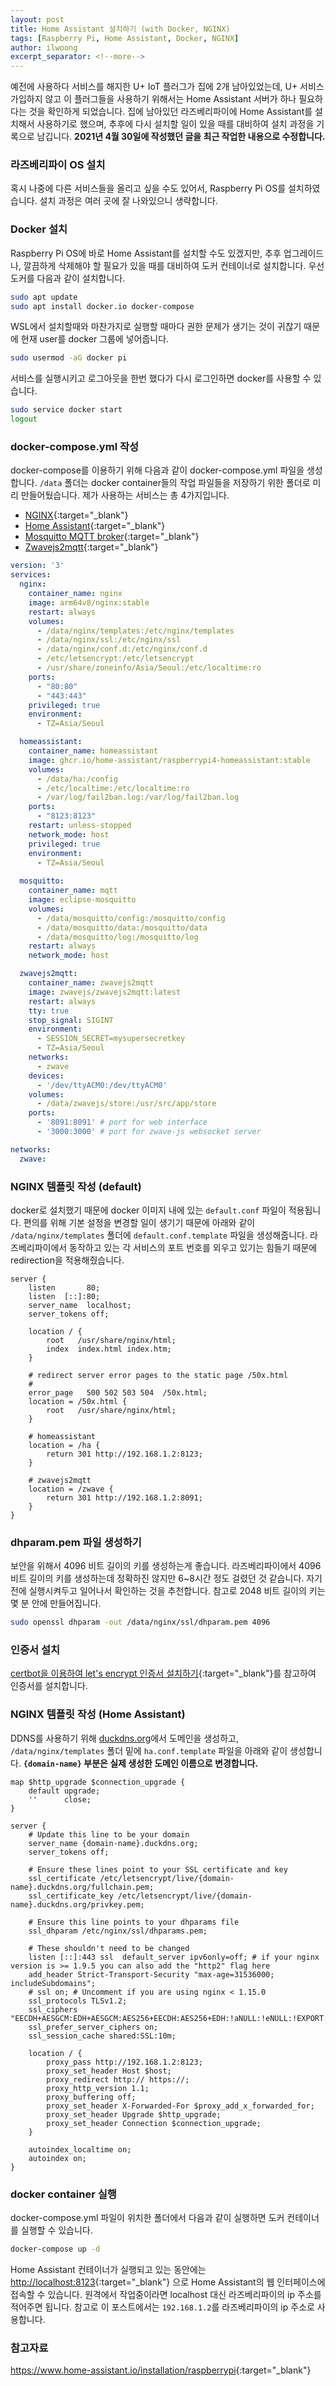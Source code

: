 ```yaml
---
layout: post
title: Home Assistant 설치하기 (with Docker, NGINX)
tags: [Raspberry Pi, Home Assistant, Docker, NGINX]
author: ilwoong
excerpt_separator: <!--more-->
---
```


예전에 사용하다 서비스를 해지한 U+ IoT 플러그가 집에 2개 남아있었는데, U+ 서비스 가입하지 않고 이 플러그들을 사용하기 위해서는 Home Assistant 서버가 하나 필요하다는 것을 확인하게 되었습니다. 집에 남아있던 라즈베리파이에 Home Assistant를 설치해서 사용하기로 했으며, 추후에 다시 설치할 일이 있을 때를 대비하여 설치 과정을 기록으로 남깁니다. **2021년 4월 30일에 작성했던 글을 최근 작업한 내용으로 수정합니다.**

<!--more-->

### 라즈베리파이 OS 설치

혹시 나중에 다른 서비스들을 올리고 싶을 수도 있어서, Raspberry Pi OS를 설치하였습니다. 설치 과정은 여러 곳에 잘 나와있으니 생략합니다.

### Docker 설치

Raspberry Pi OS에 바로 Home Assistant를 설치할 수도 있겠지만, 추후 업그레이드나, 깔끔하게 삭제해야 할 필요가 있을 때를 대비하여 도커 컨테이너로 설치합니다. 우선 도커를 다음과 같이 설치합니다.

```bash
sudo apt update
sudo apt install docker.io docker-compose
```

WSL에서 설치할때와 마찬가지로 실행할 때마다 권한 문제가 생기는 것이 귀찮기 때문에 현재 user를 docker 그룹에 넣어줍니다.

```bash
sudo usermod -aG docker pi
```

서비스를 실행시키고 로그아웃을 한번 했다가 다시 로그인하면 docker를 사용할 수 있습니다.

```bash
sudo service docker start
logout
```

### docker-compose.yml 작성

docker-compose를 이용하기 위해 다음과 같이 docker-compose.yml 파일을 생성합니다. ```/data``` 폴더는 docker container들의 작업 파일들을 저장하기 위한 폴더로 미리 만들어뒀습니다. 제가 사용하는 서비스는 총 4가지입니다.

- [NGINX](https://www.nginx.com/){:target="_blank"}
- [Home Assistant](https://www.home-assistant.io/){:target="_blank"}
- [Mosquitto MQTT broker](https://mosquitto.org/){:target="_blank"}
- [Zwavejs2mqtt](https://zwave-js.github.io/zwavejs2mqtt/){:target="_blank"}

```yml
version: '3'
services:
  nginx:
    container_name: nginx
    image: arm64v8/nginx:stable
    restart: always
    volumes:
      - /data/nginx/templates:/etc/nginx/templates
      - /data/nginx/ssl:/etc/nginx/ssl
      - /data/nginx/conf.d:/etc/nginx/conf.d
      - /etc/letsencrypt:/etc/letsencrypt
      - /usr/share/zoneinfo/Asia/Seoul:/etc/localtime:ro
    ports:
      - "80:80"
      - "443:443"
    privileged: true
    environment:
      - TZ=Asia/Seoul

  homeassistant:
    container_name: homeassistant
    image: ghcr.io/home-assistant/raspberrypi4-homeassistant:stable
    volumes:
      - /data/ha:/config
      - /etc/localtime:/etc/localtime:ro
      - /var/log/fail2ban.log:/var/log/fail2ban.log
    ports:
      - "8123:8123"
    restart: unless-stopped
    network_mode: host
    privileged: true
    environment:
      - TZ=Asia/Seoul
      
  mosquitto:
    container_name: mqtt
    image: eclipse-mosquitto
    volumes:
      - /data/mosquitto/config:/mosquitto/config
      - /data/mosquitto/data:/mosquitto/data
      - /data/mosquitto/log:/mosquitto/log
    restart: always
    network_mode: host    

  zwavejs2mqtt:
    container_name: zwavejs2mqtt
    image: zwavejs/zwavejs2mqtt:latest
    restart: always
    tty: true
    stop_signal: SIGINT
    environment:
      - SESSION_SECRET=mysupersecretkey
      - TZ=Asia/Seoul
    networks:
      - zwave
    devices:
      - '/dev/ttyACM0:/dev/ttyACM0'
    volumes:
      - /data/zwavejs/store:/usr/src/app/store
    ports:
      - '8091:8091' # port for web interface
      - '3000:3000' # port for zwave-js websocket server

networks:
  zwave:
```

### NGINX 템플릿 작성 (default)

docker로 설치했기 때문에 docker 이미지 내에 있는 ```default.conf``` 파일이 적용됩니다. 편의를 위해 기본 설정을 변경할 일이 생기기 때문에 아래와 같이 ```/data/nginx/templates``` 폴더에 ```default.conf.template``` 파일을 생성해줍니다. 라즈베리파이에서 동작하고 있는 각 서비스의 포트 번호를 외우고 있기는 힘들기 때문에 redirection을 적용해줬습니다.

```nginx
server {
    listen       80;
    listen  [::]:80;
    server_name  localhost;
    server_tokens off;

    location / {
        root   /usr/share/nginx/html;
        index  index.html index.htm;
    }

    # redirect server error pages to the static page /50x.html
    #
    error_page   500 502 503 504  /50x.html;
    location = /50x.html {
        root   /usr/share/nginx/html;
    }

    # homeassistant
    location = /ha {
        return 301 http://192.168.1.2:8123;
    }

    # zwavejs2mqtt
    location = /zwave {
        return 301 http://192.168.1.2:8091;
    }
}
```

### dhparam.pem 파일 생성하기

보안을 위해서 4096 비트 길이의 키를 생성하는게 좋습니다. 라즈베리파이에서 4096 비트 길이의 키를 생성하는데 정확하진 않지만 6~8시간 정도 걸렸던 것 같습니다. 자기 전에 실행시켜두고 일어나서 확인하는 것을 추천합니다. 참고로 2048 비트 길이의 키는 몇 분 안에 만들어집니다.

```bash
sudo openssl dhparam -out /data/nginx/ssl/dhparam.pem 4096
```


### 인증서 설치

[certbot을 이용하여 let's encrypt 인증서 설치하기](/2022/06/01/certbot-letsencrypt){:target="_blank"}를 참고하여 인증서를 설치합니다.


### NGINX 템플릿 작성 (Home Assistant)

DDNS를 사용하기 위해 [duckdns.org](https://duckdns.org)에서 도메인을 생성하고, ```/data/nginx/templates``` 폴더 밑에 ```ha.conf.template``` 파일을 아래와 같이 생성합니다. **```{domain-name}``` 부분은 실제 생성한 도메인 이름으로 변경합니다.**

```nginx
map $http_upgrade $connection_upgrade {
    default upgrade;
    ''      close;
}

server {
    # Update this line to be your domain
    server_name {domain-name}.duckdns.org;
    server_tokens off;

    # Ensure these lines point to your SSL certificate and key
    ssl_certificate /etc/letsencrypt/live/{domain-name}.duckdns.org/fullchain.pem;
    ssl_certificate_key /etc/letsencrypt/live/{domain-name}.duckdns.org/privkey.pem;

    # Ensure this line points to your dhparams file
    ssl_dhparam /etc/nginx/ssl/dhparams.pem;

    # These shouldn't need to be changed
    listen [::]:443 ssl  default_server ipv6only=off; # if your nginx version is >= 1.9.5 you can also add the "http2" flag here
    add_header Strict-Transport-Security "max-age=31536000; includeSubdomains";
    # ssl on; # Uncomment if you are using nginx < 1.15.0
    ssl_protocols TLSv1.2;
    ssl_ciphers "EECDH+AESGCM:EDH+AESGCM:AES256+EECDH:AES256+EDH:!aNULL:!eNULL:!EXPORT:!DES:!MD5:!PSK:!RC4";
    ssl_prefer_server_ciphers on;
    ssl_session_cache shared:SSL:10m;

    location / {
        proxy_pass http://192.168.1.2:8123;
        proxy_set_header Host $host;
        proxy_redirect http:// https://;
        proxy_http_version 1.1;
        proxy_buffering off;
        proxy_set_header X-Forwarded-For $proxy_add_x_forwarded_for;
        proxy_set_header Upgrade $http_upgrade;
        proxy_set_header Connection $connection_upgrade;
    }

    autoindex_localtime on;
    autoindex on;
}
```

### docker container 실행

docker-compose.yml 파일이 위치한 폴더에서 다음과 같이 실행하면 도커 컨테이너를 실행할 수 있습니다.

```bash
docker-compose up -d
```

Home Assistant 컨테이너가 실행되고 있는 동안에는 <http://localhost:8123>{:target="_blank"} 으로 Home Assistant의 웹 인터페이스에 접속할 수 있습니다. 원격에서 작업중이라면 localhost 대신 라즈베리파이의 ip 주소를 적어주면 됩니다. 참고로 이 포스트에서는 ```192.168.1.2```를 라즈베리파이의 ip 주소로 사용합니다.

### 참고자료

<https://www.home-assistant.io/installation/raspberrypi>{:target="_blank"}